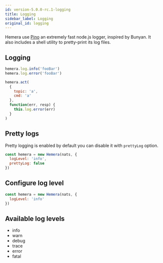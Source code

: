 ```yaml
---
id: version-5.0.0-rc.1-logging
title: Logging
sidebar_label: Logging
original_id: logging
---
```


Hemera use [Pino](https://github.com/pinojs/pino) an extremely fast node.js logger, inspired by Bunyan. It also includes a shell utility to pretty-print its log files.

## Logging

```js
hemera.log.info('fooBar')
hemera.log.error('fooBar')

hemera.act(
  {
    topic: 'a',
    cmd: 'a'
  },
  function(err, resp) {
    this.log.error(err)
  }
)
```

## Pretty logs

Pretty logging is enabled by default you can disable it with `prettyLog` option.

```js
const hemera = new Hemera(nats, {
  logLevel: 'info',
  prettyLog: false
})
```

## Configure log level

```js
const hemera = new Hemera(nats, {
  logLevel: 'info'
})
```

## Available log levels

* info
* warn
* debug
* trace
* error
* fatal
